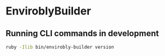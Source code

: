 # EnviroblyBuilder

## Running CLI commands in development

```sh
ruby -Ilib bin/envirobly-builder version
```
